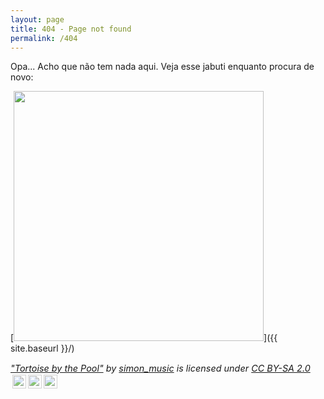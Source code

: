 ```yaml
---
layout: page
title: 404 - Page not found
permalink: /404
---
```


Opa... Acho que não tem nada aqui.
Veja esse jabuti enquanto procura de novo:

[<img src="{{ site.baseurl }}/images/404.jpg" style="width: 400px;"/>]({{ site.baseurl }}/)
<p style="font-size: 0.9rem;font-style: italic;"><a href="https://www.flickr.com/photos/28878339@N00/8566766170">"Tortoise by the Pool"</a><span> by <a href="https://www.flickr.com/photos/28878339@N00">simon_music</a></span> is licensed under <a href="https://creativecommons.org/licenses/by-sa/2.0/?ref=ccsearch&atype=html" style="margin-right: 5px;">CC BY-SA 2.0</a><a href="https://creativecommons.org/licenses/by-sa/2.0/?ref=ccsearch&atype=html" target="_blank" rel="noopener noreferrer" style="display: inline-block;white-space: none;opacity: .7;margin-top: 2px;margin-left: 3px;height: 22px !important;"><img style="height: inherit;margin-right: 3px;display: inline-block;" src="https://search.creativecommons.org/static/img/cc_icon.svg" /><img style="height: inherit;margin-right: 3px;display: inline-block;" src="https://search.creativecommons.org/static/img/cc-by_icon.svg" /><img style="height: inherit;margin-right: 3px;display: inline-block;" src="https://search.creativecommons.org/static/img/cc-sa_icon.svg" /></a></p>
